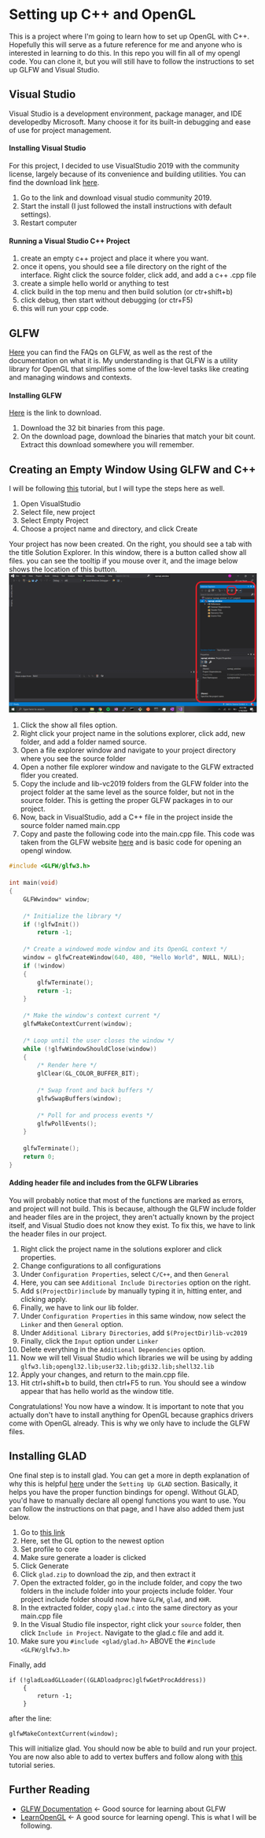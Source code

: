 # Setting up C++ and OpenGL

This is a project where I'm going to learn how to set up OpenGL with C++. Hopefully this will serve as a future reference for me and anyone who is interested in learning to do this. In this repo you will fin all of my opengl code. You can clone it, but you will still have to follow the instructions to set up GLFW and Visual Studio.

## Visual Studio

Visual Studio is a development environment, package manager, and IDE developedby Microsoft. Many choose it for its built-in debugging and ease of use for project management.

#### Installing Visual Studio
For this project, I decided to use VisualStudio 2019 with the community license, largely because of its convenience and building utilities.
You can find the download link [here](https://visualstudio.microsoft.com/vs/features/cplusplus/).

1. Go to the link and download visual studio community 2019.
2. Start the install (I just followed the install instructions with default settings).
3. Restart computer

#### Running a Visual Studio C++ Project

1. create an empty c++ project and place it where you want.
2. once it opens, you should see a file directory on the right of the interface. Right click the source folder, click add, and add a c++ .cpp file
3. create a simple hello world or anything to test
4. click build in the top menu and then build solution (or ctr+shift+b)
5. click debug, then start without debugging (or ctr+F5)
6. this will run your cpp code.

## GLFW

[Here](https://www.glfw.org/faq.html#11---what-is-glfw) you can find the FAQs on GLFW, as well as the rest of the documentation on what it is. My understanding is that GLFW is a utility library for OpenGL that simplifies some of the low-level tasks like creating and managing windows and contexts.

#### Installing GLFW

[Here](https://www.glfw.org/download.html) is the link to download.

1. Download the 32 bit binaries from this page.
2. On the download page, download the binaries that match your bit count. Extract this download somewhere you will remember.

## Creating an Empty Window Using GLFW and C++

I will be following [this](https://www.youtube.com/watch?v=AwVVt9Ht5Q8) tutorial, but I will type the steps here as well. 

1. Open VisualStudio
2. Select file, new project
3. Select Empty Project
4. Choose a project name and directory, and click Create

Your project has now been created. On the right, you should see a tab with the title Solution Explorer. In this window, there is a button called show all files. you can see the tooltip if you mouse over it, and the image below shows the location of this button.
![Show all files option](./readme_files/solutions_explorer.png)

1. Click the show all files option.
2. Right click your project name in the solutions explorer, click add, new folder, and add a folder named source.
3. Open a file explorer window and navigate to your project directory where you see the source folder
4. Open a nother file explorer window and navigate to the GLFW extracted flder you created.
5. Copy the include and lib-vc2019 folders from the GLFW folder into the project folder at the same level as the source folder, but not in the source folder. This is getting the proper GLFW packages in to our project.
6. Now, back in VisualStudio, add a C++ file in the project inside the source folder named main.cpp
7. Copy and paste the following code into the main.cpp file. This code was taken from the GLFW website [here](https://www.glfw.org/documentation.html) and is basic code for opening an opengl window.

```C++
#include <GLFW/glfw3.h>

int main(void)
{
    GLFWwindow* window;

    /* Initialize the library */
    if (!glfwInit())
        return -1;

    /* Create a windowed mode window and its OpenGL context */
    window = glfwCreateWindow(640, 480, "Hello World", NULL, NULL);
    if (!window)
    {
        glfwTerminate();
        return -1;
    }

    /* Make the window's context current */
    glfwMakeContextCurrent(window);

    /* Loop until the user closes the window */
    while (!glfwWindowShouldClose(window))
    {
        /* Render here */
        glClear(GL_COLOR_BUFFER_BIT);

        /* Swap front and back buffers */
        glfwSwapBuffers(window);

        /* Poll for and process events */
        glfwPollEvents();
    }

    glfwTerminate();
    return 0;
}
```

#### Adding header file and includes from the GLFW Libraries
You will probably notice that most of the functions are marked as errors, and project will not build. This is because, although the GLFW include folder and header files are in the project, they aren't actually known by the project itself, and Visual Studio does not know they exist. To fix this, we have to link the header files in our project.

1. Right click the project name in the solutions explorer and click properties.
2. Change configurations to all configurations
3. Under `Configuration Properties`, select `C/C++`, and then `General` 
4. Here, you can see `Additional Include Directories` option on the right. 
5. Add `$(ProjectDir)include` by manually typing it in, hitting enter, and clicking apply.
6. Finally, we have to link our lib folder.
7. Under `Configuration Properties` in this same window, now select the `Linker` and then `General` option.
7. Under `Additional Library Directories`, add `$(ProjectDir)lib-vc2019`
8. Finally, click the `Input` option under `Linker`
9. Delete everything in the `Additional Dependencies` option.
10. Now we will tell Visual Studio which libraries we will be using by adding `glfw3.lib;opengl32.lib;user32.lib;gdi32.lib;shell32.lib`
11. Apply your changes, and return to the main.cpp file.
12. Hit ctrl+shift+b to build, then ctrl+F5 to run. You should see a window appear that has hello world as the window title.

Congratulations! You now have a window. It is important to note that you actually don't have to install anything for OpenGL because graphics drivers come with OpenGL already. This is why we only have to include the GLFW files.

## Installing GLAD
One final step is to install glad. You can get a more in depth explanation of why this is helpful [here](https://learnopengl.com/Getting-started/Creating-a-window) under the `Setting Up GLAD` section. Basically, it helps you have the proper function bindings for opengl. Without GLAD, you'd have to manually declare all opengl functions you want to use. You can follow the instructions on that page, and I have also added them just below.

1. Go to [this link](https://glad.dav1d.de/)
2. Here, set the GL option to the newest option
3. Set profile to core
4. Make sure generate a loader is clicked
5. Click Generate
6. Click `glad.zip` to download the zip, and then extract it
7. Open the extracted folder, go in the include folder, and copy the two folders in the include folder into your projects include folder. Your project include folder should now have `GLFW`, `glad`, and `KHR`.
8. In the extracted folder, copy `glad.c` into the same directory as your main.cpp file
9. In the Visual Studio file inspector, right click your `source` folder, then click `Include in Project`. Navigate to the glad.c file and add it.
10. Make sure you `#include <glad/glad.h>` ABOVE the `#include <GLFW/glfw3.h>`

Finally, add
```
if (!gladLoadGLLoader((GLADloadproc)glfwGetProcAddress))
    {
        return -1;
    }
```

after the line:

```
glfwMakeContextCurrent(window);
```

This will initialize glad. You should now be able to build and run your project. You are now also able to add to vertex buffers and follow along with [this](https://learnopengl.com/Getting-started/Hello-Window) tutorial series.
## Further Reading

- [GLFW Documentation](https://www.glfw.org/docs/latest/quick.html) <- Good source for learning about GLFW
- [LearnOpenGL](https://learnopengl.com/Introduction) <- A good source for learning opengl. This is what I will be following.
